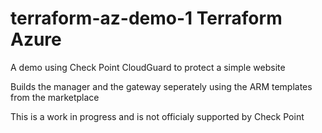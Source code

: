 # terraform-az-demo-1 Terraform Azure
A demo using Check Point CloudGuard to protect a simple website

Builds the manager and the gateway seperately using the ARM templates from the marketplace  

This is a work in progress and is not officialy supported by Check Point 
